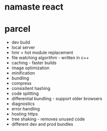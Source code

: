 # namaste react 



# parcel
- dev build
- local server
- hmr = hot module replacement
- file watching algorithm - written in c++
- caching - faster builds
- image optimization
- minification 
- bundling 
- compress 
- consisitent hashing 
- code splitting 
- differential bundling - support older browsers
- diagnostics
- error handling
- hosting https 
- tree shaking - removes unused code
- different dev and prod bundles

